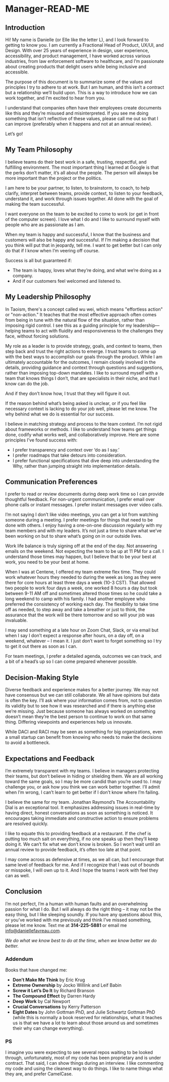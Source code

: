 # Manager-READ-ME

## Introduction

Hi! My name is Danielle (or Elle like the letter L), and I look forward to getting to know you. I am currently a Fractional Head of Product, UX/UI, and Design. With over 25 years of experience in design, user experience, accessibility, and product management, I have worked across various industries, from law enforcement software to healthcare, and I’m passionate about creating products that delight users while being inclusive and accessible. 

The purpose of this document is to summarize some of the values and principles I try to adhere to at work. But I am human, and this isn’t a contract but a relationship we’ll build upon. This is a way to introduce how we can work together, and I’m excited to hear from you.

I understand that companies often have their employees create documents like this and they’re misused and misinterpreted. If you see me doing something that isn’t reflective of these values, please call me out so that I can improve (preferably when it happens and not at an annual review).

Let’s go!

## My Team Philosophy

I believe teams do their best work in a safe, trusting, respectful, and fulfilling environment. The most important thing I learned at Google is that the perks don’t matter, it’s all about the people. The person will always be more important than the project or the politics. 

I am here to be your partner, to listen, to brainstorm, to coach, to help clarify, interpret between teams, provide context, to listen to your feedback, understand it, and work through issues together. All done with the goal of making the team successful. 

I want everyone on the team to be excited to come to work (or get in front of the computer screen). I love what I do and I like to surround myself with people who are as passionate as I am.

When my team is happy and successful, I know that the business and customers will also be happy and successful. If I’m making a decision that you think will put that in jeopardy, tell me. I want to get better but I can only do that if I know when I’m veering off course.

Success is all but guaranteed if:
-	The team is happy, loves what they’re doing, and what we’re doing as a company.
-	And if our customers feel welcomed and listened to.

## My Leadership Philosophy

In Taoism, there's a concept called wu wei, which means "effortless action" or "non-action." It teaches that the most effective approach often comes from being in tune with the natural flow of the situation, rather than imposing rigid control. I see this as a guiding principle for my leadership—helping teams to act with fluidity and responsiveness to the challenges they face, without forcing solutions.

My role as a leader is to provide strategy, goals, and context to teams, then step back and trust the right actions to emerge. I trust teams to come up with the best ways to accomplish our goals through the product. While I am ultimately accountable for the outcomes, I remain closely involved in the details, providing guidance and context through questions and suggestions, rather than imposing top-down mandates. I like to surround myself with a team that knows things I don’t, that are specialists in their niche, and that I know can do the job.

And if they don’t know how, I trust that they will figure it out.

If the reason behind what’s being asked is unclear, or if you feel like necessary context is lacking to do your job well, please let me know. The why behind what we do is essential for our success.

I believe in matching strategy and process to the team context. I’m not rigid about frameworks or methods. I like to understand how teams get things done, codify what works well, and collaboratively improve. Here are some principles I’ve found success with:

-	I prefer transparency and context over ‘do as I say.’
-	I prefer roadmaps that take detours into consideration.
-	I prefer functional specifications that dive deep into understanding the Why, rather than jumping straight into implementation details.

## Communication Preferences

I prefer to read or review documents during deep work time so I can provide thoughtful feedback. For non-urgent communication, I prefer email over phone calls or instant messages. I prefer instant messages over video calls. 

I’m not saying I don’t like video meetings, you can get a lot from watching someone during a meeting. I prefer meetings for things that need to be done with others. I enjoy having a one-on-one discussion regularly with my team members and with my leaders. It’s not just a time to share what we’ve been working on but to share what’s going on in our outside lives.

Work life balance is truly signing off at the end of the day. Not answering emails on the weekend. Not expecting the team to be up at 11 PM for a call. I understand those times may happen, but I believe that to be your best at work, you need to be your best at home.

When I was at Centene, I offered my team extreme flex time. They could work whatever hours they needed to during the week as long as they were there for core hours at least three days a week (10-3 CST). That allowed two people to work four days a week, one worked 8 hours a day but took between 9-11 AM off and sometimes altered those times so he could take a long weekend to camp with his family. I had another employee who preferred the consistency of working each day. The flexibility to take time off as needed, to step away and take a breather or just to think, the assurance that the work will be there tomorrow and so will your job was invaluable.

I may send something at a late hour on Zoom Chat, Slack, or via email but when I say I don’t expect a response after hours, on a day off, on a weekend, whatever – I mean it. I just don’t want to forget something so I try to get it out there as soon as I can.

For team meetings, I prefer a detailed agenda, outcomes we can track, and a bit of a head’s up so I can come prepared whenever possible.

## Decision-Making Style

Diverse feedback and experience makes for a better journey. We may not have consensus but we can still collaborate. We all have opinions but data is often the key. I’ll ask where your information comes from, not to question its validity but to see how it was researched and if there is anything else we’re missing. 
Just because someone has always worked on something doesn’t mean they’re the best person to continue to work on that same thing. Differing viewpoints and experiences help us innovate.

While DACI and RACI may be seen as something for big organizations, even a small startup can benefit from knowing who needs to make the decisions to avoid a bottleneck.

## Expectations and Feedback

I’m extremely transparent with my teams. I believe in managers protecting their teams, but don’t believe in hiding or shielding them. We are all working toward the same goals, so I may be more candid than you’re used to. I may challenge you, or ask how you think we can work better together. I’ll admit when I’m wrong, I can’t learn to get better if I don’t know where I’m failing.

I believe the same for my team. Jonathan Raymond’s The Accountability Dial is an exceptional tool.  It emphasizes addressing issues in real-time by having direct, honest conversations as soon as something is noticed. It encourages taking immediate and constructive action to ensure problems are resolved quickly. 

I like to equate this to providing feedback at a restaurant. If the chef is putting too much salt on everything, if no one speaks up then they’ll keep doing it.  We can’t fix what we don’t know is broken. So I won’t wait until an annual review to provide feedback, it’s often too late at that point.

I may come across as defensive at times, as we all can, but I encourage that same level of feedback for me. And if I recognize that I was out of bounds or misspoke, I will own up to it. And I hope the teams I work with feel they can as well.

## Conclusion

I’m not perfect, I’m a human with human faults and an overwhelming passion for what I do. But I will always do the right thing – it may not be the easy thing, but I like sleeping soundly. If you have any questions about this, or you’ve worked with me previously and think I’ve missed something, please let me know. Text me at **314-225-5881** or email me info@daniellefavreau.com.

*We do what we know best to do at the time, when we know better we do better.*

### Addendum

Books that have changed me:

-	**Don’t Make Me Think** by Eric Krug
-	**Extreme Ownership** by Jocko Willink and Leif Babin
-	**Screw it Let’s Do It** by Richard Branson
-	**The Compound Effect** by Darren Hardy
-	**Deep Work** by Cal Newport
-	**Crucial Conversations** by Kerry Patterson
-	**Eight Dates** by John Gottman PhD, and Julie Schwartz Gottman PhD (while this is normally a book reserved for relationships, what it teaches us is that we have a lot to learn about those around us and sometimes their why can change everything).

### PS
I imagine you were expecting to see several repos waiting to be looked through, unfortunately, most of my code has been proprietary and is under contract. That said, I can show things during an interview. I like commenting my code and using the cleanest way to do things. I like to name things what they are, and prefer CamelCase. 
